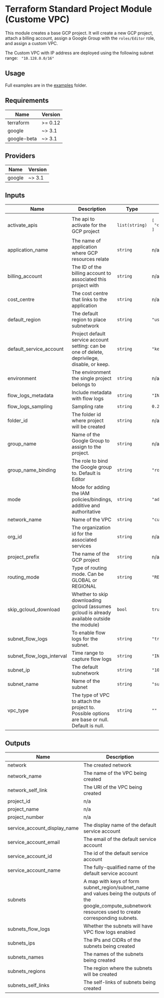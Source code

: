 # Terraform Standard Project Module (Custome VPC)

This module creates a base GCP project. It will create a new GCP project, attach a billing account, assign a Google Group with the `roles/Editor` role, and assign a custom VPC.

The Custom VPC with IP address are deployed using the following subnet range: `	"10.128.0.0/16"`

## Usage

Full examples are in the [examples](./examples) folder.

## Requirements

| Name | Version |
|------|---------|
| terraform | >= 0.12 |
| google | ~> 3.1 |
| google-beta | ~> 3.1 |

## Providers

| Name | Version |
|------|---------|
| google | ~> 3.1 |

## Inputs

| Name | Description | Type | Default | Required |
|------|-------------|------|---------|:--------:|
| activate\_apis | The api to activate for the GCP project | `list(string)` | <pre>[<br>  "compute.googleapis.com"<br>]</pre> | no |
| application\_name | The name of application where GCP resources relate | `string` | n/a | yes |
| billing\_account | The ID of the billing account to associated this project with | `string` | n/a | yes |
| cost\_centre | The cost centre that links to the application | `string` | n/a | yes |
| default\_region | The default region to place subnetwork | `string` | `"us-west1"` | no |
| default\_service\_account | Project default service account setting: can be one of delete, deprivilege, disable, or keep. | `string` | `"keep"` | no |
| environment | The environment the single project belongs to | `string` | n/a | yes |
| flow\_logs\_metadata | Include metadata with flow logs | `string` | `"INCLUDE_ALL_METADATA"` | no |
| flow\_logs\_sampling | Sampling rate | `string` | `0.2` | no |
| folder\_id | The folder id where project will be created | `string` | n/a | yes |
| group\_name | Name of the Google Group to assign to the project. | `string` | n/a | yes |
| group\_name\_binding | The role to bind the Google group to. Default is Editor | `string` | `"roles/editor"` | no |
| mode | Mode for adding the IAM policies/bindings, additive and authoritative | `string` | `"additive"` | no |
| network\_name | Name of the VPC | `string` | `"custom-vpc"` | no |
| org\_id | The organization id for the associated services | `string` | n/a | yes |
| project\_prefix | The name of the GCP project | `string` | n/a | yes |
| routing\_mode | Type of routing mode. Can be GLOBAL or REGIONAL | `string` | `"REGIONAL"` | no |
| skip\_gcloud\_download | Whether to skip downloading gcloud (assumes gcloud is already available outside the module) | `bool` | `true` | no |
| subnet\_flow\_logs | To enable flow logs for the subnet. | `string` | `"true"` | no |
| subnet\_flow\_logs\_interval | Time range to capture flow logs | `string` | `"INTERVAL_15_MIN"` | no |
| subnet\_ip | The default subnetwork | `string` | `"10.128.0.0/16"` | no |
| subnet\_name | Name of the subnet | `string` | `"subnet-01"` | no |
| vpc\_type | The type of VPC to attach the project to. Possible options are base or null. Default is null. | `string` | `""` | no |

## Outputs

| Name | Description |
|------|-------------|
| network | The created network |
| network\_name | The name of the VPC being created |
| network\_self\_link | The URI of the VPC being created |
| project\_id | n/a |
| project\_name | n/a |
| project\_number | n/a |
| service\_account\_display\_name | The display name of the default service account |
| service\_account\_email | The email of the default service account |
| service\_account\_id | The id of the default service account |
| service\_account\_name | The fully-qualified name of the default service account |
| subnets | A map with keys of form subnet\_region/subnet\_name and values being the outputs of the google\_compute\_subnetwork resources used to create corresponding subnets. |
| subnets\_flow\_logs | Whether the subnets will have VPC flow logs enabled |
| subnets\_ips | The IPs and CIDRs of the subnets being created |
| subnets\_names | The names of the subnets being created |
| subnets\_regions | The region where the subnets will be created |
| subnets\_self\_links | The self-links of subnets being created |